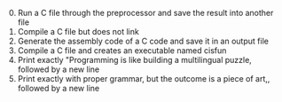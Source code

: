 0. Run a C file through the preprocessor and save the result into another file
1. Compile a C file but does not link
2. Generate the assembly code of a C code and save it in an output file
3. Compile a C file and creates an executable named cisfun
4. Print exactly "Programming is like building a multilingual puzzle, followed by a new line
5. Print exactly with proper grammar, but the outcome is a piece of art,, followed by a new line
